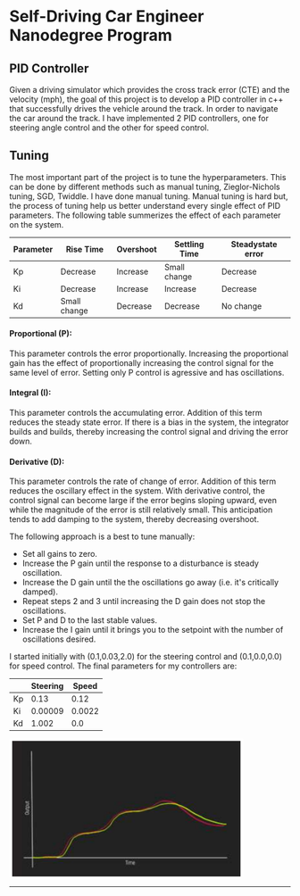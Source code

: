 # Self-Driving Car Engineer Nanodegree Program

## PID Controller

Given a driving simulator which provides the cross track error (CTE) and the velocity (mph), the goal of this project is to develop a PID controller in c++ that successfully drives the vehicle around the track. In order to navigate the car around the track. I have implemented 2 PID controllers, one for steering angle control and the other for speed control.

## Tuning

The most important part of the project is to tune the hyperparameters. This can be done by different methods such as manual tuning, Zieglor-Nichols tuning, SGD, Twiddle. I have done manual tuning. Manual tuning is hard but, the process of tuning help us better understand every single effect of PID parameters. The following table summerizes the effect of each parameter on the system.


| Parameter  | Rise Time   | Overshoot  | Settling Time   | Steadystate error  |
|---|---|---|---|---|
| Kp  | Decrease  | Increase  | Small change  | Decrease  |
| Ki  | Decrease  | Increase  | Increase  | Decrease  |
| Kd  | Small change  | Decrease  | Decrease  | No change  |

#### Proportional (P): 
This parameter controls the error proportionally. Increasing the proportional gain has the effect of proportionally increasing the control signal for the same level of error. Setting only P control is agressive and has oscillations.

#### Integral (I): 
This parameter controls the accumulating error. Addition of this term reduces the steady state error. If there is a bias in the system, the integrator builds and builds, thereby increasing the control signal and driving the error down. 

#### Derivative (D): 
This parameter controls the rate of change of error. Addition of this term reduces the oscillary effect in  the system. With derivative control, the control signal can become large if the error begins sloping upward, even while the magnitude of the error is still relatively small. This anticipation tends to add damping to the system, thereby decreasing overshoot.

The following approach is a best to tune manually:

* Set all gains to zero.
* Increase the P gain until the response to a disturbance is steady oscillation.
* Increase the D gain until the the oscillations go away (i.e. it's critically damped).
* Repeat steps 2 and 3 until increasing the D gain does not stop the oscillations.
* Set P and D to the last stable values.
* Increase the I gain until it brings you to the setpoint with the number of oscillations desired.

I started initially with (0.1,0.03,2.0) for the steering control and (0.1,0.0,0.0) for speed control. The final parameters for my controllers are: 

|   | Steering  | Speed  |
|---|---|---|
| Kp  |  0.13 |  0.12 |
| Ki  | 0.00009  |  0.0022 |
| Kd  | 1.002  |  0.0 |

[image1]: ./output/Capture.png "PID graph while Working"


![alt text][image1]


---
